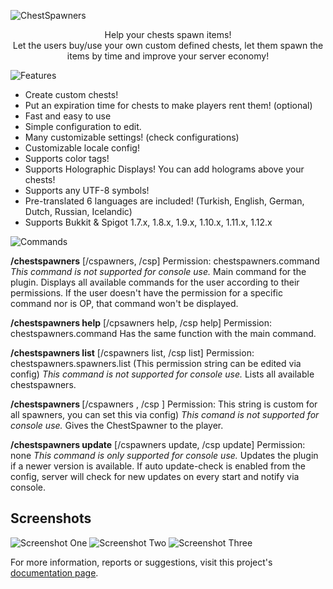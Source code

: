 ![ChestSpawners](https://proxy.spigotmc.org/f2b1f55a2ad3d732a554f33ed1fb9bf26cf73c8e?url=http%3A%2F%2Fi.imgur.com%2FqACCyzj.png)
<p align="center">
  Help your chests spawn items!<br>
  Let the users buy/use your own custom defined chests, let them spawn the items by time and improve your server economy!</p>

![Features](https://proxy.spigotmc.org/075ea6c1f05c9a4ed6d33ba18dd5b15ff00b86a6?url=http%3A%2F%2Fi.imgur.com%2FFIrF0ux.png)
- Create custom chests!
- Put an expiration time for chests to make players rent them! (optional)
- Fast and easy to use
- Simple configuration to edit.
- Many customizable settings! (check configurations)
- Customizable locale config!
- Supports color tags!
- Supports Holographic Displays! You can add holograms above your chests!
- Supports any UTF-8 symbols!
- Pre-translated 6 languages are included! (Turkish, English, German, Dutch, Russian, Icelandic)
- Supports Bukkit & Spigot 1.7.x, 1.8.x, 1.9.x, 1.10.x, 1.11.x, 1.12.x

![Commands](https://proxy.spigotmc.org/ea6d9fb6cde48b34897694b2ab2d2574b587ddea?url=http%3A%2F%2Fi.imgur.com%2FxDB9qwt.png)

**/chestspawners** [/cspawners, /csp]
Permission: chestspawners.command
_This command is not supported for console use._
Main command for the plugin. Displays all available commands for the user according to their permissions. If the user doesn't have the permission for a specific command nor is OP, that command won't be displayed.

**/chestspawners help** [/cpsawners help, /csp help]
Permission: chestspawners.command
Has the same function with the main command.

**/chestspawners list** [/cspawners list, /csp list]
Permission: chestspawners.spawners.list (This permission string can be edited via config)
_This command is not supported for console use._
Lists all available chestspawners.

**/chestspawners <chestname>** [/cspawners <chestname>, /csp <chestname>]
Permission: This string is custom for all spawners, you can set this via config)
_This comand is not supported for console use._
Gives the ChestSpawner to the player.

**/chestspawners update** [/cspawners update, /csp update]
Permission: none
_This command is only supported for console use._
Updates the plugin if a newer version is available. If auto update-check is enabled from the config, server will check for new updates on every start and notify via console.

## Screenshots

![Screenshot One](https://proxy.spigotmc.org/97b8167a18eec83fb54cab423c208b79adc3b4be?url=https%3A%2F%2Fi.imgur.com%2FsXKt6lJ.png)
![Screenshot Two](https://proxy.spigotmc.org/d5ccc32de9f1ecfd30486be4f59794d150e7e874?url=https%3A%2F%2Fi.imgur.com%2FGJXS9Zj.png)
![Screenshot Three](https://proxy.spigotmc.org/c21b00d539eb6232c52add1ff72987bca4b5c203?url=https%3A%2F%2Fi.imgur.com%2FZzDcPP1.png)

For more information, reports or suggestions, visit this project's [documentation page](https://dev.bukkit.org/projects/chestspawners/pages/main).
